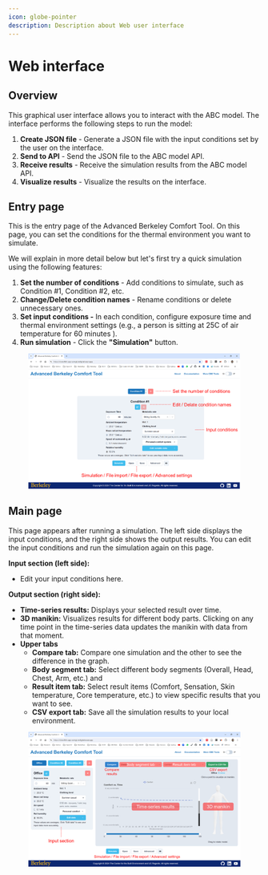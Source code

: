 ```yaml
---
icon: globe-pointer
description: Description about Web user interface
---
```


# Web interface

## Overview

This graphical user interface allows you to interact with the ABC model. The interface performs the following steps to run the model:

1. **Create JSON file** - Generate a JSON file with the input conditions set by the user on the interface.
2. **Send to API** - Send the JSON file to the ABC model API.
3. **Receive results** - Receive the simulation results from the ABC model API.
4. **Visualize results** - Visualize the results on the interface.

## Entry page

This is the entry page of the Advanced Berkeley Comfort Tool. On this page, you can set the conditions for the thermal environment you want to simulate.&#x20;

We will explain in more detail below but let's first try a quick simulation using the following features:

1. **Set the number of conditions** - Add conditions to simulate, such as Condition #1, Condition #2, etc.
2. **Change/Delete condition names** - Rename conditions or delete unnecessary ones.
3. **Set input conditions -** In each condition, configure exposure time and thermal environment settings (e.g., a person is sitting at 25C of air temperature for 60 minutes ).&#x20;
4. **Run simulation** - Click the **"Simulation"** button.

<figure><img src="../../.gitbook/assets/image (64).png" alt=""><figcaption></figcaption></figure>

## Main page

This page appears after running a simulation. The left side displays the input conditions, and the right side shows the output results. You can edit the input conditions and run the simulation again on this page.

**Input section (left side):**

* Edit your input conditions here.

**Output section (right side):**

* **Time-series results:** Displays your selected result over time.
* **3D manikin:** Visualizes results for different body parts. Clicking on any time point in the time-series data updates the manikin with data from that moment.
* **Upper tabs**
  * **Compare tab:** Compare one simulation and the other to see the difference in the graph.
  * **Body segment tab:** Select different body segments (Overall, Head, Chest, Arm, etc.) and&#x20;
  * **Result item tab:** Select result items (Comfort, Sensation, Skin temperature, Core temperature, etc.) to view specific results that you want to see.
  * **CSV export tab:** Save all the simulation results to your local environment.

<figure><img src="../../.gitbook/assets/image (65).png" alt=""><figcaption></figcaption></figure>
